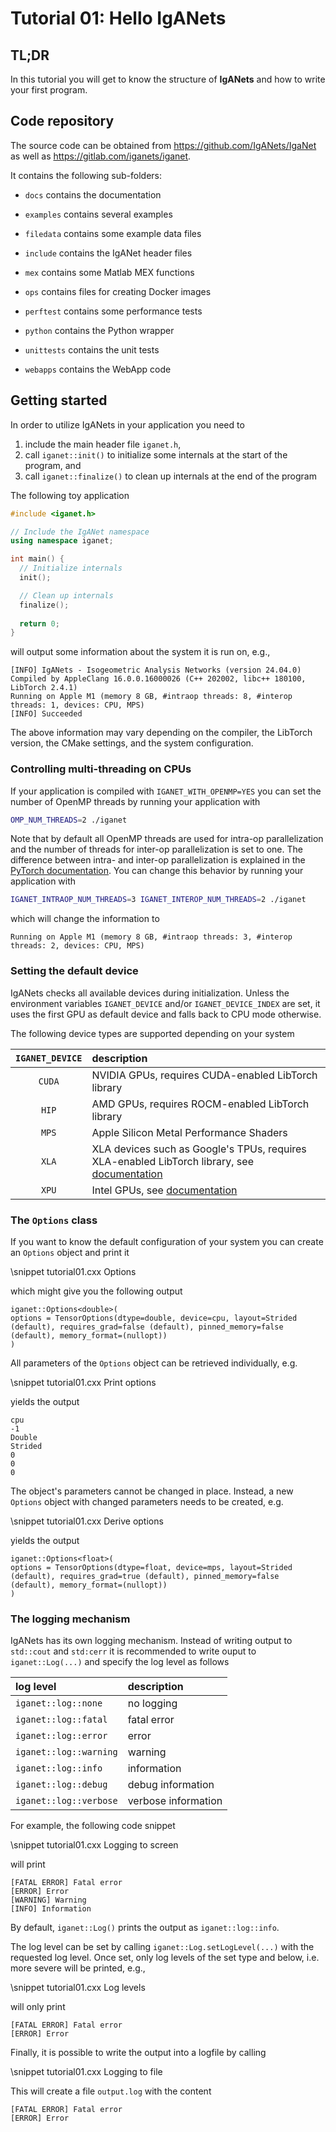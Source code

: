 # Tutorial 01: Hello IgANets

## TL;DR

In this tutorial you will get to know the structure of **IgANets** and
how to write your first program.

## Code repository

The source code can be obtained from https://github.com/IgANets/IgaNet
as well as https://gitlab.com/iganets/iganet.

It contains the following sub-folders:

-   `docs` contains the documentation

-   `examples` contains several examples

-   `filedata` contains some example data files

-   `include` contains the IgANet header files

-   `mex` contains some Matlab MEX functions

-   `ops` contains files for creating Docker images

-   `perftest` contains some performance tests

-   `python` contains the Python wrapper

-   `unittests` contains the unit tests

-   `webapps` contains the WebApp code

## Getting started

In order to utilize IgANets in your application you need to

1.  include the main header file `iganet.h`,
2.  call `iganet::init()` to initialize some internals at the start of the program, and
3.  call `iganet::finalize()` to clean up internals at the end of the program

The following toy application

```cpp
#include <iganet.h>

// Include the IgANet namespace
using namespace iganet;

int main() {
  // Initialize internals
  init();

  // Clean up internals
  finalize();
  
  return 0;
}
```

will output some information about the system it is run on, e.g.,

```
[INFO] IgANets - Isogeometric Analysis Networks (version 24.04.0)
Compiled by AppleClang 16.0.0.16000026 (C++ 202002, libc++ 180100, LibTorch 2.4.1)
Running on Apple M1 (memory 8 GB, #intraop threads: 8, #interop threads: 1, devices: CPU, MPS)
[INFO] Succeeded
```

The above information may vary depending on the compiler, the LibTorch
version, the CMake settings, and the system configuration.

### Controlling multi-threading on CPUs

If your application is compiled with `IGANET_WITH_OPENMP=YES` you can
set the number of OpenMP threads by running your application with

```bash
OMP_NUM_THREADS=2 ./iganet
```

Note that by default all OpenMP threads are used for intra-op
parallelization and the number of threads for inter-op parallelization
is set to one. The difference between intra- and inter-op
parallelization is explained in the [PyTorch
documentation](https://pytorch.org/docs/stable/notes/cpu_threading_torchscript_inference.html). You can change this behavior by running your application with

```bash
IGANET_INTRAOP_NUM_THREADS=3 IGANET_INTEROP_NUM_THREADS=2 ./iganet
```

which will change the information to

```
Running on Apple M1 (memory 8 GB, #intraop threads: 3, #interop threads: 2, devices: CPU, MPS)
```

### Setting the default device

IgANets checks all available devices during initialization. Unless the
environment variables `IGANET_DEVICE` and/or `IGANET_DEVICE_INDEX` are
set, it uses the first GPU as default device and falls back to CPU
mode otherwise.

The following device types are supported depending on your system

| `IGANET_DEVICE` | description |
|:---:|:---|
| `CUDA` | NVIDIA GPUs, requires CUDA-enabled LibTorch library | 
| `HIP`  | AMD GPUs, requires ROCM-enabled LibTorch library    | 
| `MPS`  | Apple Silicon Metal Performance Shaders             |
| `XLA`  | XLA devices such as Google's TPUs, requires XLA-enabled LibTorch library, see [documentation](https://github.com/pytorch/xla/) |
| `XPU`  | Intel GPUs, see [documentation](https://pytorch.org/docs/stable/xpu.html) |

### The `Options` class

If you want to know the default configuration of your system you can
create an `Options` object and print it

\snippet tutorial01.cxx Options

which might give you the following output

```
iganet::Options<double>(
options = TensorOptions(dtype=double, device=cpu, layout=Strided (default), requires_grad=false (default), pinned_memory=false (default), memory_format=(nullopt))
)
```

All parameters of the `Options` object can be retrieved individually, e.g.

\snippet tutorial01.cxx Print options

yields the output

```
cpu
-1
Double
Strided
0
0
0
```

The object's parameters cannot be changed in place. Instead, a new
`Options` object with changed parameters needs to be created, e.g.

\snippet tutorial01.cxx Derive options

yields the output

```
iganet::Options<float>(
options = TensorOptions(dtype=float, device=mps, layout=Strided (default), requires_grad=true (default), pinned_memory=false (default), memory_format=(nullopt))
)
```

### The logging mechanism

IgANets has its own logging mechanism. Instead of writing output to
`std::cout` and `std:cerr` it is recommended to write ouput to
`iganet::Log(...)` and specify the log level as follows

| log level | description |
|:---|:---|
| `iganet::log::none` | no logging |
| `iganet::log::fatal` | fatal error |
| `iganet::log::error` | error |
| `iganet::log::warning` | warning |
| `iganet::log::info` | information |
| `iganet::log::debug` | debug information |
| `iganet::log::verbose` | verbose information |

For example, the following code snippet

\snippet tutorial01.cxx Logging to screen

will print

```
[FATAL ERROR] Fatal error
[ERROR] Error
[WARNING] Warning
[INFO] Information
```

By default, `iganet::Log()` prints the output as `iganet::log::info`.

The log level can be set by calling `iganet::Log.setLogLevel(...)`
with the requested log level. Once set, only log levels of the set
type and below, i.e. more severe will be printed, e.g.,

\snippet tutorial01.cxx Log levels

will only print

```
[FATAL ERROR] Fatal error
[ERROR] Error
```

Finally, it is possible to write the output into a logfile by calling

\snippet tutorial01.cxx Logging to file

This will create a file `output.log` with the content

```
[FATAL ERROR] Fatal error
[ERROR] Error
```

